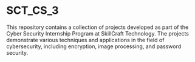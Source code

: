 # SCT_CS_3
This repository contains a collection of projects developed as part of the Cyber Security Internship Program at SkillCraft Technology. The projects demonstrate various techniques and applications in the field of cybersecurity, including encryption, image processing, and password security.
